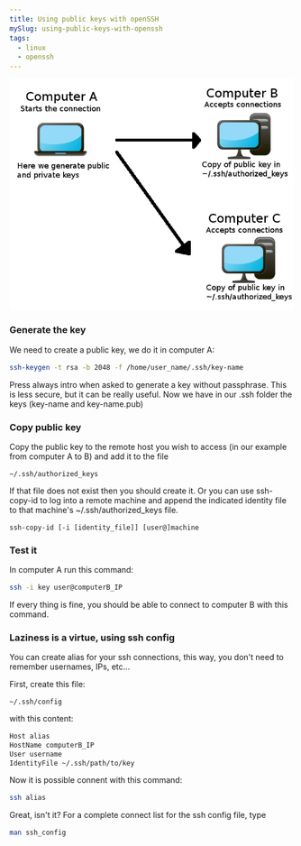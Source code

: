 ```yaml
---
title: Using public keys with openSSH
mySlug: using-public-keys-with-openssh
tags:
  - linux
  - openssh
---
```


![ssh connection diagram](/images/sshconnection.png)

### Generate the key

We need to create a public key, we do it in computer A:

```bash
ssh-keygen -t rsa -b 2048 -f /home/user_name/.ssh/key-name
```

Press always intro when asked to generate a key without passphrase. This is
less secure, but it can be really useful. Now we have in our .ssh folder the
keys (key-name and key-name.pub)

### Copy public key

Copy the public key to the remote host you wish to access (in our example from computer A to B) and add it to the file

```
~/.ssh/authorized_keys
```

If that file does not exist then you should create it.
Or you can use ssh-copy-id to log into a remote machine and append the indicated identity file to that machine's ~/.ssh/authorized_keys file.

```
ssh-copy-id [-i [identity_file]] [user@]machine
```

### Test it

In computer A run this command:

```bash
ssh -i key user@computerB_IP
```

If every thing is fine, you should be able to connect to computer B with this
command.

### Laziness is a virtue, using ssh config

You can create alias for your ssh connections, this way, you don't need to
remember usernames, IPs, etc...

First, create this file:

```
~/.ssh/config
```

with this content:

```
Host alias
HostName computerB_IP
User username
IdentityFile ~/.ssh/path/to/key
```

Now it is possible connent with this command:

```bash
ssh alias
```

Great, isn't it? For a complete connect list for the ssh config file, type

```bash
man ssh_config
```
